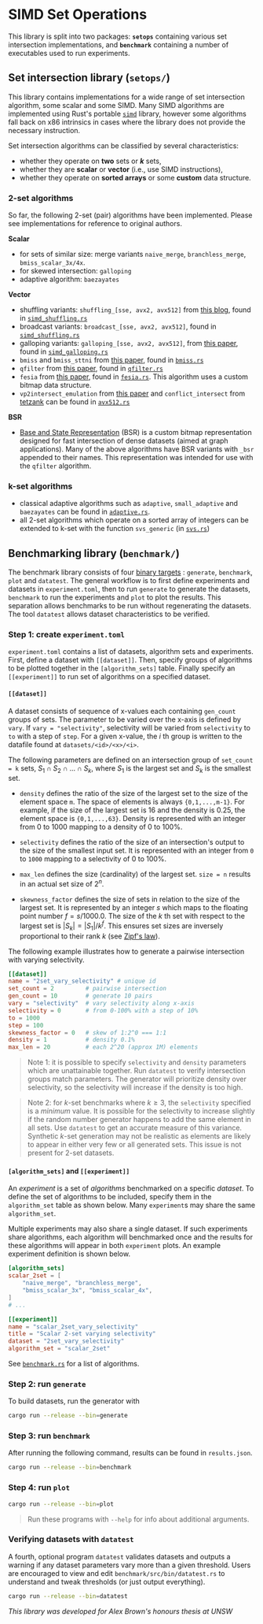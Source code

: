 # SIMD Set Operations
This library is split into two packages: **`setops`** containing various set
intersection implementations, and **`benchmark`** containing a number of
executables used to run experiments.

## Set intersection library (`setops/`)
This library contains implementations for a wide range of set intersection
algorithm, some scalar and some SIMD. Many SIMD algorithms are implemented using
Rust's portable [`simd`](https://doc.rust-lang.org/std/simd/index.html) library,
however some algorithms fall back on x86 intrinsics in cases where the library
does not provide the necessary instruction.

Set intersection algorithms can be classified by several characteristics:
- whether they operate on **two** sets or ***k*** sets,
- whether they are **scalar** or **vector** (i.e., use SIMD instructions),
- whether they operate on **sorted arrays** or some **custom** data structure.

### 2-set algorithms
So far, the following 2-set (pair) algorithms have been implemented. Please see
implementations for reference to original authors.

**Scalar**
- for sets of similar size: merge variants `naive_merge`, `branchless_merge`,
`bmiss_scalar_3x/4x`.
- for skewed intersection: `galloping`
- adaptive algorithm: `baezayates`

**Vector**
- shuffling variants: `shuffling_[sse, avx2, avx512]`
from [this blog](https://highlyscalable.wordpress.com/2012/06/05/fast-intersection-sorted-lists-sse/),
found in [`simd_shuffling.rs`](setops/src/intersect/simd_shuffling.rs)
- broadcast variants: `broadcast_[sse, avx2, avx512]`,
found in [`simd_shuffling.rs`](setops/src/intersect/simd_shuffling.rs)
- galloping variants: `galloping_[sse, avx2, avx512]`,
from [this paper](https://arxiv.org/abs/1401.6399),
found in [`simd_galloping.rs`](setops/src/intersect/simd_galloping.rs)
- `bmiss` and `bmiss_sttni`
from [this paper](https://dl.acm.org/doi/10.14778/2735508.2735518),
found in [`bmiss.rs`](setops/src/intersect/bmiss.rs)
- `qfilter` from [this paper](https://dl.acm.org/doi/10.1145/3183713.3196924),
found in [`qfilter.rs`](setops/src/intersect/qfilter.rs)
- `fesia` from [this paper](https://ieeexplore.ieee.org/abstract/document/9101681),
found in [`fesia.rs`](setops/src/intersect/fesia.rs).
This algorithm uses a custom bitmap data structure.
- `vp2intersect_emulation` from [this paper](https://arxiv.org/pdf/2112.06342.pdf)
and `conflict_intersect` from [tetzank](https://github.com/tetzank/SIMDSetOperations)
can be found in [`avx512.rs`](setops/src/intersect/avx512.rs)

**BSR**
- [Base and State Representation](https://dl.acm.org/doi/abs/10.1145/3183713.3196924)
(BSR) is a custom bitmap representation designed for fast intersection of dense
datasets (aimed at graph applications). Many of the above algorithms have BSR
variants with `_bsr` appended to their names. This representation was intended
for use with the `qfilter` algorithm.


### k-set algorithms
- classical adaptive algorithms such as `adaptive`, `small_adaptive` and
`baezayates` can be found in [`adaptive.rs`](setops/src/intersect/adaptive.rs).
- all 2-set algorithms which operate on a sorted array of integers can be
extended to k-set with the function `svs_generic` (in
[`svs.rs`](setops/src/intersect/svs.rs))


## Benchmarking library (`benchmark/`)

The benchmark library consists of four [binary
targets](https://doc.rust-lang.org/cargo/reference/cargo-targets.html#binaries)
: `generate`, `benchmark`, `plot` and `datatest`. The general workflow is to
first define experiments and datasets in `experiment.toml`, then to run
`generate` to generate the datasets, `benchmark` to run the experiments and
`plot` to plot the results. This separation allows benchmarks to be run without
regenerating the datasets. The tool `datatest` allows dataset characteristics to
be verified.

### Step 1: create `experiment.toml`
`experiment.toml` contains a list of datasets, algorithm sets and experiments.
First, define a dataset with `[[dataset]]`. Then, specify groups of algorithms
to be plotted together in the `[algorithm_sets]` table. Finally specify an
`[[experiment]]` to run set of algorithms on a specified dataset.

#### `[[dataset]]`
A dataset consists of sequence of x-values each containing `gen_count` groups of
sets. The parameter to be varied over the x-axis is defined by `vary`. If
`vary = "selectivity"`, selectivity will be varied from `selectivity` to `to`
with a step of `step`. For a given x-value, the $i$ th group is written to the
datafile found at `datasets/<id>/<x>/<i>`.

The following parameters are defined on an intersection group of `set_count = k`
sets, $S_1\cap S_2\cap ...\cap S_k$, where $S_1$ is the largest set and $S_k$ is
the smallest set.

- `density` defines the ratio of the size of the largest set to the size of the
element space `m`. The space of elements is always `{0,1,...,m-1}`. For
example, if the size of the largest set is 16 and the density is 0.25, the
element space is `{0,1,...,63}`. Density is represented with an integer from 0
to 1000 mapping to a density of 0 to 100%.

- `selectivity` defines the ratio of the size of an intersection's output to the
size of the smallest input set. It is represented with an integer from `0` to
`1000` mapping to a selectivity of 0 to 100%.

- `max_len` defines the size (cardinality) of the largest set. `size = n`
results in an actual set size of $2^n$.

- `skewness_factor` defines the size of sets in relation to the size of the
largest set. It is represented by an integer $s$ which maps to the floating
point number $f=s/1000.0$. The size of the $k$ th set with respect to the
largest set is $|S_k| = |S_1|/k^f$. This ensures set sizes are inversely
proportional to their rank $k$
(see [Zipf's law](https://en.wikipedia.org/wiki/Zipf%27s_law)).


The following example illustrates how to generate a pairwise intersection with
varying selectivity.
```toml
[[dataset]]
name = "2set_vary_selectivity" # unique id
set_count = 2         # pairwise intersection
gen_count = 10        # generate 10 pairs
vary = "selectivity"  # vary selectivity along x-axis
selectivity = 0       # from 0-100% with a step of 10%
to = 1000
step = 100
skewness_factor = 0   # skew of 1:2^0 === 1:1
density = 1           # density 0.1%
max_len = 20          # each 2^20 (approx 1M) elements
```

> Note 1: it is possible to specify `selectivity` and `density` parameters which
are unattainable together. Run `datatest` to verify intersection groups match
parameters. The generator will prioritize density over selectivity, so the
selectivity will increase if the density is too high.

> Note 2: for $k$-set benchmarks where $k\ge 3$, the `selectivity` specified is
a *minimum* value. It is possible for the selectivity to increase slightly if
the random number generator happens to add the same element in all sets. Use
`datatest` to get an accurate measure of this variance. Synthetic $k$-set
generation may not be realistic as elements are likely to appear in either very
few or all generated sets. This issue is not present for 2-set datasets. 

#### `[algorithm_sets]` and `[[experiment]]`
An *experiment* is a set of *algorithms* benchmarked on a specific *dataset*.
To define the set of algorithms to be included, specify them in the
`algorithm_set` table as shown below. Many `experiment`s may share the same
`algorithm_set`.

Multiple experiments may also share a single dataset. If such experiments share
algorithms, each algorithm will benchmarked once and the results for these
algorithms will appear in both `experiment` plots. An example experiment
definition is shown below.
```toml
[algorithm_sets]
scalar_2set = [
    "naive_merge", "branchless_merge",
    "bmiss_scalar_3x", "bmiss_scalar_4x",
]
# ...

[[experiment]]
name = "scalar_2set_vary_selectivity"
title = "Scalar 2-set varying selectivity"
dataset = "2set_vary_selectivity"
algorithm_set = "scalar_2set"
```
See [`benchmark.rs`](benchmark/src/bin/benchmark.rs) for a list of algorithms.

### Step 2: run `generate`
To build datasets, run the generator with
```sh
cargo run --release --bin=generate
```

### Step 3: run `benchmark`
After running the following command, results can be found in `results.json`.
```sh
cargo run --release --bin=benchmark
```

### Step 4: run `plot`
```sh
cargo run --release --bin=plot
```

> Run these programs with `--help` for info about additional arguments.

### Verifying datasets with `datatest`
A fourth, optional program `datatest` validates datasets and outputs a warning
if any dataset parameters vary more than a given threshold. Users are encouraged
to view and edit `benchmark/src/bin/datatest.rs` to understand and tweak
thresholds (or just output everything).
```sh
cargo run --release --bin=datatest
```

*This library was developed for Alex Brown's honours thesis at UNSW*
